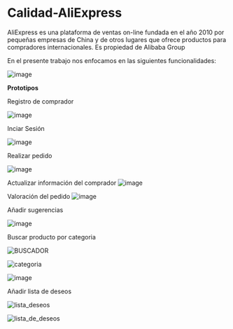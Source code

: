 # Calidad-AliExpress

AliExpress es una plataforma de ventas on-line fundada en el año 2010 por pequeñas empresas de China y de otros lugares que ofrece productos para compradores internacionales. Es propiedad de Alibaba Group

En el presente trabajo nos enfocamos en las siguientes funcionalidades:


![image](https://user-images.githubusercontent.com/40558170/137569612-ebba9050-a639-4f1c-9fba-ffc642da9671.png)

**Prototipos**

Registro de comprador

![image](https://user-images.githubusercontent.com/40558170/137569705-44706bf5-2b7d-4e63-9f04-ac9c60717545.png)

Inciar Sesión

![image](https://user-images.githubusercontent.com/73000068/138003846-8092ee8c-6875-4b3b-bdb6-c25d5d17194a.png)

Realizar pedido

![image](https://user-images.githubusercontent.com/40558170/138003231-54256213-cbee-4829-ac67-3f7bfce6c3d9.png)

Actualizar información del comprador
![image](https://user-images.githubusercontent.com/57166198/137216926-814321c4-9402-409d-9cad-6d95c6be60de.png)

Valoración del pedido
![image](https://user-images.githubusercontent.com/73000068/138003915-764467c9-ca33-4757-bdd2-6079815fa218.png)


Añadir sugerencias

![image](https://user-images.githubusercontent.com/57166198/137242482-013e964d-8cfa-42ee-9a2c-978800f4d2f4.png)

Buscar producto por categoria

![BUSCADOR](https://user-images.githubusercontent.com/92241026/137065690-ae7941f5-5d6d-48f4-9bfa-aa78589bd24a.JPG)

![categoria](https://user-images.githubusercontent.com/92241026/137252409-2abde804-3f1c-4ec9-bf6a-077d1cf0faa7.JPG)

![image](https://user-images.githubusercontent.com/57166198/137432619-5e2799df-aec7-4307-b891-930908ea95dd.png)

Añadir lista de deseos

![lista_deseos](https://user-images.githubusercontent.com/92241026/137066868-fb277c6a-6109-437b-b0f7-5646fd437c3c.JPG)

![lista_de_deseos](https://user-images.githubusercontent.com/92241026/137250948-9b39f2b3-efb5-4032-9867-77fb5e0f9e59.JPG)
